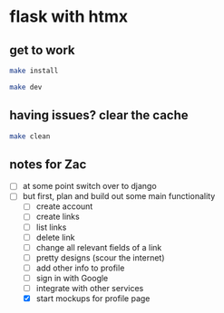 # flask with htmx

## get to work

```bash
make install
```

```bash
make dev
```

## having issues? clear the cache

```bash
make clean
```

## notes for Zac

- [ ] at some point switch over to django
- [ ] but first, plan and build out some main functionality
  - [ ] create account
  - [ ] create links
  - [ ] list links
  - [ ] delete link
  - [ ] change all relevant fields of a link
  - [ ] pretty designs (scour the internet)
  - [ ] add other info to profile
  - [ ] sign in with Google
  - [ ] integrate with other services
  - [x] start mockups for profile page
